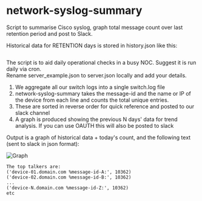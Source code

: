 # network-syslog-summary
Script to summarise Cisco syslog, graph total message count over last retention period and post to Slack.

Historical data for RETENTION days is stored in history.json like this:
```json{'11-Jul': 406169, '12-Jul': 406169, '13-Jul': 300845, '14-Jul': 300845, '15-Jul': 229195}
```
The script is to aid daily operational checks in a busy NOC. Suggest it is run daily via cron.  
Rename server_example.json to server.json locally and add your details.
1. We aggregate all our switch logs into a single switch.log file
2. network-syslog-summary takes the message-id and the name or IP of the device from each line and counts the total unique entries. 
3. These are sorted in reverse order for quick reference and posted to our slack channel
4. A graph is produced showing the previous N days' data for trend analysis. If you can use OAUTH this will also be posted to slack

Output is a graph of historical data + today's count, and the following text (sent to slack in json format):  

![Graph](https://github.com/guymorrell/network-syslog-summary/blob/master/myplot.png)

```
The top talkers are:
('device-01.domain.com %message-id-A:', 10362)
('device-02.domain.com %message-id-B:', 10362)
...
('device-N.domain.com %message-id-Z:', 10362)
etc
```

